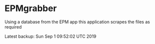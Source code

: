 # EPMgrabber
Using a database from the EPM app this application scrapes the files as required


Latest backup: Sun Sep 1 09:52:02 UTC 2019
